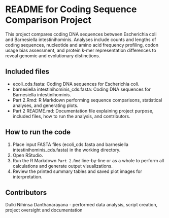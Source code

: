 # README for Coding Sequence Comparison Project

This project compares coding DNA sequences between Escherichia coli and Barnesiella intestinihominis. Analyses include counts and lengths of coding sequences, nucleotide and amino acid frequency profiling, codon usage bias assessment, and protein k-mer representation differences to reveal genomic and evolutionary distinctions.

## Included files

- ecoli_cds.fasta: Coding DNA sequences for Escherichia coli.
- barnesiella intestinihominis_cds.fasta: Coding DNA sequences for Barnesiella intestinihominis.
- Part 2.Rmd: R Markdown performing sequence comparisons, statistical analyses, and generating plots.
- Part 2 README.md: Documentation file explaining project purpose, included files, how to run the analysis, and contributors.

## How to run the code

1. Place input FASTA files (ecoli_cds.fasta and barnesiella intestinihominis_cds.fasta) in the working directory.
2. Open RStudio.
3. Run the R Markdown `Part 2.Rmd` line-by-line or as a whole to perform all calculations and generate output visualizations.
4. Review the printed summary tables and saved plot images for interpretation.

## Contributors
Dulki Nihinsa Danthanarayana - performed data analysis, script creation, project oversight and documentation